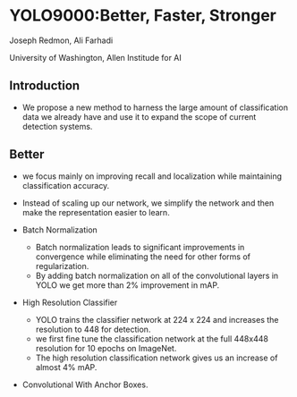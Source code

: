 # YOLO9000:Better, Faster, Stronger

Joseph Redmon, Ali Farhadi

University of Washington, Allen Institude for AI


## Introduction

* We propose a new method to harness the large amount of classification data we already have and use it to expand the scope of current detection systems.



## Better

* we focus mainly on improving recall and localization while maintaining classification accuracy.
* Instead of scaling up our network, we simplify the network and then make the representation easier to learn.
* Batch Normalization
  * Batch normalization leads to significant improvements in convergence while eliminating the need for other forms of regularization.
  * By adding batch normalization on all of the convolutional layers in YOLO we get more than 2% improvement in mAP.
    
* High Resolution Classifier
  * YOLO trains the classifier network at 224 x 224 and increases the resolution to 448 for detection.
  * we first fine tune the classification network at the full 448x448 resolution for 10 epochs on ImageNet.
  * The high resolution classification network gives us an increase of almost 4% mAP.
    
* Convolutional With Anchor Boxes.